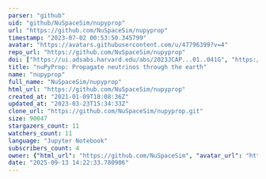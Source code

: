 ```yaml
---
parser: "github"
uid: "github/NuSpaceSim/nupyprop"
url: "https://github.com/NuSpaceSim/nupyprop"
timestamp: "2023-07-02 00:53:50.345799"
avatar: "https://avatars.githubusercontent.com/u/47796399?v=4"
repo_url: "https://github.com/NuSpaceSim/nupyprop"
doi: ["https://ui.adsabs.harvard.edu/abs/2023JCAP...01..041G", "https://ui.adsabs.harvard.edu/abs/2023ascl.soft06045G/abstract"]
title: "nuPyProp: Propagate neutrinos through the earth"
name: "nupyprop"
full_name: "NuSpaceSim/nupyprop"
html_url: "https://github.com/NuSpaceSim/nupyprop"
created_at: "2021-01-09T18:08:36Z"
updated_at: "2023-03-23T15:34:33Z"
clone_url: "https://github.com/NuSpaceSim/nupyprop.git"
size: 90047
stargazers_count: 11
watchers_count: 11
language: "Jupyter Notebook"
subscribers_count: 4
owner: {"html_url": "https://github.com/NuSpaceSim", "avatar_url": "https://avatars.githubusercontent.com/u/47796399?v=4", "login": "NuSpaceSim", "type": "Organization"}
date: "2025-09-13 14:22:33.780906"
---
```

